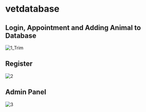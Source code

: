 # vetdatabase

## Login, Appointment and Adding Animal to Database
![1_Trim](https://user-images.githubusercontent.com/70071853/224451296-d70c2538-cff8-4366-999f-17ee7e85a1cb.gif)
## Register
![2](https://user-images.githubusercontent.com/70071853/224447272-e7b9199c-0e8c-479c-a09c-e5fecff67eed.gif)
## Admin Panel
![3](https://user-images.githubusercontent.com/70071853/224447275-5f6ac960-46ec-4006-ab0a-1edcc1e81147.gif)
